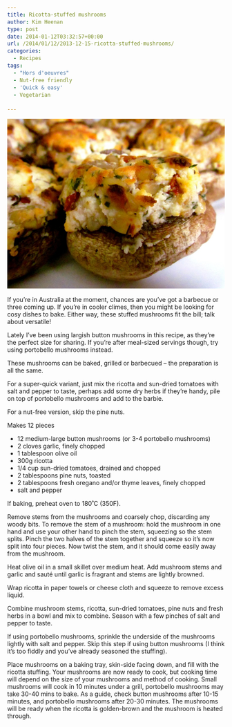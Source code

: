```yaml
---
title: Ricotta-stuffed mushrooms
author: Kim Heenan
type: post
date: 2014-01-12T03:32:57+00:00
url: /2014/01/12/2013-12-15-ricotta-stuffed-mushrooms/
categories:
  - Recipes
tags:
  - "Hors d'oeuvres"
  - Nut-free friendly
  - 'Quick & easy'
  - Vegetarian

---
```


![](ricotta-stuffed-mushrooms.jpg)

If you’re in Australia at the moment, chances are you’ve got a barbecue or three coming up. If you’re in cooler climes, then you might be looking for cosy dishes to bake. Either way, these stuffed mushrooms fit the bill; talk about versatile!

<!--more-->

Lately I’ve been using largish button mushrooms in this recipe, as they’re the perfect size for sharing. If you’re after meal-sized servings though, try using portobello mushrooms instead.

These mushrooms can be baked, grilled or barbecued – the preparation is all the same.

For a super-quick variant, just mix the ricotta and sun-dried tomatoes with salt and pepper to taste, perhaps add some dry herbs if they’re handy, pile on top of portobello mushrooms and add to the barbie.

For a nut-free version, skip the pine nuts.

Makes 12 pieces

* 12 medium-large button mushrooms (or 3-4 portobello mushrooms)
* 2 cloves garlic, finely chopped
* 1 tablespoon olive oil
* 300g ricotta
* 1/4 cup sun-dried tomatoes, drained and chopped
* 2 tablespoons pine nuts, toasted
* 2 tablespoons fresh oregano and/or thyme leaves, finely chopped
* salt and pepper

If baking, preheat oven to 180˚C (350F).

Remove stems from the mushrooms and coarsely chop, discarding any woody bits. To remove the stem of a mushroom: hold the mushroom in one hand and use your other hand to pinch the stem, squeezing so the stem splits. Pinch the two halves of the stem together and squeeze so it’s now split into four pieces. Now twist the stem, and it should come easily away from the mushroom.

Heat olive oil in a small skillet over medium heat. Add mushroom stems and garlic and sauté until garlic is fragrant and stems are lightly browned.

Wrap ricotta in paper towels or cheese cloth and squeeze to remove excess liquid.

Combine mushroom stems, ricotta, sun-dried tomatoes, pine nuts and fresh herbs in a bowl and mix to combine. Season with a few pinches of salt and pepper to taste.

If using portobello mushrooms, sprinkle the underside of the mushrooms lightly with salt and pepper. Skip this step if using button mushrooms (I think it’s too fiddly and you’ve already seasoned the stuffing).

Place mushrooms on a baking tray, skin-side facing down, and fill with the ricotta stuffing. Your mushrooms are now ready to cook, but cooking time will depend on the size of your mushrooms and method of cooking. Small mushrooms will cook in 10 minutes under a grill, portobello mushrooms may take 30-40 mins to bake. As a guide, check button mushrooms after 10-15 minutes, and portobello mushrooms after 20-30 minutes. The mushrooms will be ready when the ricotta is golden-brown and the mushroom is heated through.
